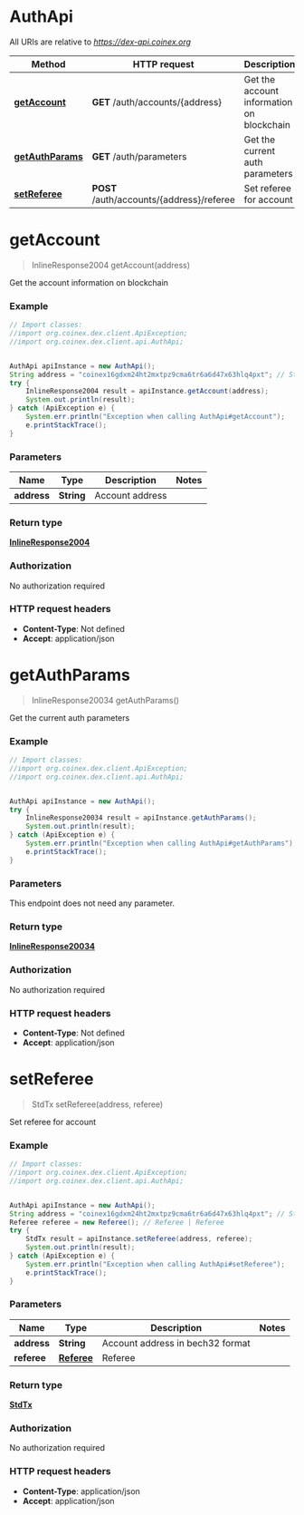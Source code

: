 # AuthApi

All URIs are relative to *https://dex-api.coinex.org*

Method | HTTP request | Description
------------- | ------------- | -------------
[**getAccount**](AuthApi.md#getAccount) | **GET** /auth/accounts/{address} | Get the account information on blockchain
[**getAuthParams**](AuthApi.md#getAuthParams) | **GET** /auth/parameters | Get the current auth parameters
[**setReferee**](AuthApi.md#setReferee) | **POST** /auth/accounts/{address}/referee | Set referee for account


<a name="getAccount"></a>
# **getAccount**
> InlineResponse2004 getAccount(address)

Get the account information on blockchain

### Example
```java
// Import classes:
//import org.coinex.dex.client.ApiException;
//import org.coinex.dex.client.api.AuthApi;


AuthApi apiInstance = new AuthApi();
String address = "coinex16gdxm24ht2mxtpz9cma6tr6a6d47x63hlq4pxt"; // String | Account address
try {
    InlineResponse2004 result = apiInstance.getAccount(address);
    System.out.println(result);
} catch (ApiException e) {
    System.err.println("Exception when calling AuthApi#getAccount");
    e.printStackTrace();
}
```

### Parameters

Name | Type | Description  | Notes
------------- | ------------- | ------------- | -------------
 **address** | **String**| Account address |

### Return type

[**InlineResponse2004**](InlineResponse2004.md)

### Authorization

No authorization required

### HTTP request headers

 - **Content-Type**: Not defined
 - **Accept**: application/json

<a name="getAuthParams"></a>
# **getAuthParams**
> InlineResponse20034 getAuthParams()

Get the current auth parameters

### Example
```java
// Import classes:
//import org.coinex.dex.client.ApiException;
//import org.coinex.dex.client.api.AuthApi;


AuthApi apiInstance = new AuthApi();
try {
    InlineResponse20034 result = apiInstance.getAuthParams();
    System.out.println(result);
} catch (ApiException e) {
    System.err.println("Exception when calling AuthApi#getAuthParams");
    e.printStackTrace();
}
```

### Parameters
This endpoint does not need any parameter.

### Return type

[**InlineResponse20034**](InlineResponse20034.md)

### Authorization

No authorization required

### HTTP request headers

 - **Content-Type**: Not defined
 - **Accept**: application/json

<a name="setReferee"></a>
# **setReferee**
> StdTx setReferee(address, referee)

Set referee for account

### Example
```java
// Import classes:
//import org.coinex.dex.client.ApiException;
//import org.coinex.dex.client.api.AuthApi;


AuthApi apiInstance = new AuthApi();
String address = "coinex16gdxm24ht2mxtpz9cma6tr6a6d47x63hlq4pxt"; // String | Account address in bech32 format
Referee referee = new Referee(); // Referee | Referee
try {
    StdTx result = apiInstance.setReferee(address, referee);
    System.out.println(result);
} catch (ApiException e) {
    System.err.println("Exception when calling AuthApi#setReferee");
    e.printStackTrace();
}
```

### Parameters

Name | Type | Description  | Notes
------------- | ------------- | ------------- | -------------
 **address** | **String**| Account address in bech32 format |
 **referee** | [**Referee**](Referee.md)| Referee |

### Return type

[**StdTx**](StdTx.md)

### Authorization

No authorization required

### HTTP request headers

 - **Content-Type**: application/json
 - **Accept**: application/json

